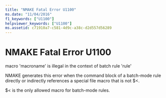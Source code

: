 ```yaml
---
title: "NMAKE Fatal Error U1100"
ms.date: "11/04/2016"
f1_keywords: ["U1100"]
helpviewer_keywords: ["U1100"]
ms.assetid: c71910a7-c581-4d9c-a38c-d2d557d56289
---
```

# NMAKE Fatal Error U1100

macro 'macroname' is illegal in the context of batch rule 'rule'

NMAKE generates this error when the command block of a batch-mode rule directly or indirectly references a special file macro that is not $<.

$< is the only allowed macro for batch-mode rules.